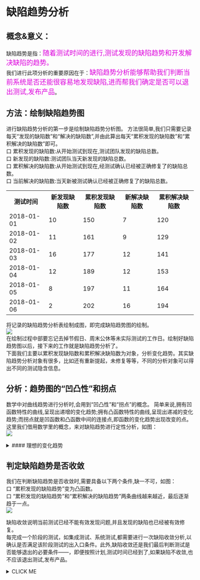 # 缺陷趋势分析
## 概念&意义：
缺陷趋势是指：<font color="#dd00dd" size="4" face="方正舒体">随着测试时间的进行,测试发现的缺陷趋势和开发解决缺陷的趋势。</font>   
我们进行此项分析的重要原因在于：<font color="#dd00dd" size="4" face="方正舒体">缺陷趋势分析能够帮助我们判断当前系统是否还能很容易地发现缺陷,进而帮我们确定是否可以退出测试,发布产品</font>。

## 方法：绘制缺陷趋势图
进行缺陷趋势分析的第一步是绘制缺陷趋势分析图。
方法很简单,我们只需要记录每天“发现的缺陷数”和“解决的缺陷数”,并由此算出每天“累积发现的缺陷数”和“累积解决的缺陷数”即可。   
口  累积发现的缺陷数:从开始测试到现在,测试团队发现的缺陷总数。   
口  新发现的缺陷数:测试团队当天新发现的缺陷总数。   
口  累积解决的缺陷数:从开始测试到现在,经测试确认已经被正确修复了的缺陷总数。   
口  当前解决的缺陷数:当天新被测试确认已经被正确修复了的缺陷总数。   
<table>
	<tr>
		<th>测试时间</th>
		<th>新发现缺陷数</th>
		<th>累积发现缺陷数</th>
		<th>新解决缺陷数</th>
		<th>累积解决缺陷数</th>
	</tr>
	<tr>
		<td>2018-01-01</td>
		<td>10</td>
		<td>150</td>
		<td>7</td>
		<td>120</td>
	</tr>
	<tr>
		<td>2018-01-02</td>
		<td>11</td>
		<td>161</td>
		<td>9</td>
		<td>129</td>
	</tr>
	<tr>
		<td>2018-01-03</td>
		<td>16</td>
		<td>177</td>
		<td>12</td>
		<td>141</td>
	</tr>
	<tr>
		<td>2018-01-04</td>
		<td>12</td>
		<td>189</td>
		<td>12</td>
		<td>153</td>
	</tr>
	<tr>
		<td>2018-01-05</td>
		<td>8</td>
		<td>197</td>
		<td>11</td>
		<td>164</td>
	</tr>	
		<tr>
		<td>2018-01-06</td>
		<td>2</td>
		<td>202</td>
		<td>16</td>
		<td>194</td>
	</tr>
</table>

将记录的缺陷趋势分析表绘制成图，即完成缺陷趋势图的绘制。   
![](https://shen89s.github.io/resFiles/r2/缺陷趋势分析图.jpg)   
在绘制过程中部要忘记去掉节假日、周末公休等未实际测试的工作日。绘制好缺陷趋势图以后，接下来的工作就是缺陷趋势分析了。   
下面我们主要以累积发现缺陷数和累积解决缺陷数为对象，分析变化趋势。其实缺陷趋势分析对象有很多，比如还有重新提起，未修复等等，不同的分析对象可以得出不同的测试隐含信息。

## 分析：趋势图的“凹凸性”和拐点
数学中对曲线趋势进行分析时,会用到“凹凸性”和“拐点”的概念。
简单来说,拥有凹函数特性的曲线,呈现出递增的变化趋势;拥有凸函数特性的曲线,呈现出递减的变化趋势;而拐点就是凹函数和凸函数中间的连接点,即函数的变化趋势出现改变的点。这里我们借用数学里的概念，来对缺陷趋势进行定性分析，如图：   
![](https://shen89s.github.io/resFiles/r2/凹凸性和拐点.jpg)

<details>
<summary>#### 理想的变化趋势</summary>
	

以“累积发现缺陷趋势”为例，在理想情况下，我们希望“累积发现缺陷趋势”曲线随着测试时间，在不同的测试阶段，呈现如图所示的变化趋势。   
![](https://shen89s.github.io/resFiles/r2/理想的变化趋势.jpg)

口  在一个新的测试阶段开始的时候，希望“累积发现缺陷的趋势”为凹函数，如图①，这说明测试人员每天发现的缺陷呈现越来越多的趋势，当前的测试策略（测试投入、测试方法）能够有效的发现产品的缺陷，且还可能发现大量的缺陷。   
口  在测试策略不变的情况下，测试一段时间后，出现拐点。说明当前测试方法已不能有效的发现系统中的缺陷，测试一段时间后，当前测试可以按照计划结束，进入下一阶段的测试。这里强调一下测试策略不变的重要性。例如，测试投入减少，也会导致“拐点”的出现，有时根据经验判断“拐点”过早的出现了，我们可以调整测试策略，来达到测试目标，而不是准备结束测试进入下一阶段的测试。   
口  完成阶段测试内容和测试目标以后，开始进入下一阶段的测试。由于不同的阶段测试策略不同，对于测试策略进行更新后，“累积发现缺陷趋势”又变为凹函数，出现拐点2 如图②

#### 过早出现拐点趋势
以“累积发现缺陷趋势”为例，很多时候我们会发现，拐点比预期出现的要早，如图，以虚线表示理想，以实线表示产品实际测试情况。   
在测试阶段1里，拐点1的出现意味着，在进入阶段2之前很长的一段时间里，已经无法有效的发现产品的缺陷了，出现这种情况，可能的原因有：   
口  测试团队投入发生了变化，比如人员减少或者人员置换能力虚弱，并且直接影响到了当前阶段的测试。   
口  测试发生了阻塞，如产品质量差，存在会阻塞测试的严重缺陷，如测试环境出现问题，测试用例执行阻塞，无法有效的开展测试活动。   
口  测试策略不当，当前的测试方法已经无法再有效的发现缺陷。   

显然,无论是上述哪种情况,只要我们“对症下药”,有针对性地更新测试策略,都能有效地解决上述的问题。   
例如,第一种情况我们可以想办法调整测试的人力投入,使其更为合理;第二种情况我们只需要确定并清除造成阻塞的原因即可。    
判断问题是否被有效解决的方法也比较简单:分析“累积发现的缺陷趋势”曲线是否从凸函数变为凹函数的拐点,
如图是否出现“拐点2”所示(以“虚线”表示“理想的情况,实线表示实际项目中的情况)。
![](https://shen89s.github.io/resFiles/r2/分析拐点.jpg)

#### 拐点未出现趋势
以“累积发现缺陷趋势”为例，理想的拐点一直未出现，如图所示，以“虚线”表示理想的情况，“实线”表示产品实际测试情况。
![](https://shen89s.github.io/resFiles/r2/拐点未出现.jpg)

拐点未出现，说明测试执行依然可以发现产品的大量缺陷。出现这种情况，可能的原因：       
口  测试执行未按照测试策略进行测试，可能使用了更多、更复杂的方法来发现产品的缺陷。   
口  版本质量太差，缺陷密度高于预期。   

分析第一种情况，可能这个团队的测试人员水平比较不错，如掌握的测试方法比较多，对产品业务掌握也比较好，测试人员比较有激情，测试人员抛开测试策略，更加主动的去发现系统更多的问题，测试效率也比较高，版本质量也相对比较好，虽然发现了很多问题，但没有出现测试阻塞。（测试架构师和测试经理需要仔细核对测试计划，确认测试人员在保证了测试计划的前提下才进行了发挥测试，这可能会比较尴尬，但我们的核心理念是进行刚刚好的测试，例如我们制定的产品质量目标是演示，而现在测试人员进行发挥测试，如果在这之前还未完成计划的测试任务，只是为了发现产品的更多缺陷，就远离了我们的测试目标。）   
如果确认发现测试计划和测试策略存在偏差，需要及时进行补充，并和测试人员做好沟通。

分析第二个种情况，如果是版本质量太差可以考虑从如下几个方面更新后续测试策略：      
口  增加相关内容的测试用例执行次数。   
口  增强相关内容的回归测试。   
口  对发现的缺陷进行逆向分析，增加探索式测试。   
注：版本质量太差通常进行测试打回出来，对应打回次数过多的版本，上述方法依然可行。

</details>

## 判定缺陷趋势是否收敛


我们在判断缺陷趋势是否收敛时,需要具备以下两个条件,缺一不可，如图：   
口  “累积发现的缺陷趋势”变为凸函数。   
口  “累积发现的缺陷趋势”和“累积解决的缺陷趋势”两条曲线越来越近，最后逐渐趋于一点。   
![](https://shen89s.github.io/resFiles/r2/判断缺陷趋势是否收敛.jpg)

缺陷收敛说明当前测试已经不能有效发现问题,并且发现的缺陷也已经被有效修复。   
每完成一个阶段的测试，如集成测试、系统测试,都需要进行一次缺陷收敛分析,以确认是否满足该阶段测试的出入口条件。此外,缺陷收敛还是我们最后判断测试是否能够退出的必要条件——，即便按照计划,测试时间已经到了,如果缺陷不收敛,也不应该退出测试,发布产品。

<details>
<summary>CLICK ME</summary>

#### 未收敛1：两条缺陷未出现越来越靠近的趋势
![](https://shen89s.github.io/resFiles/r2/非缺陷收敛1.jpg)

这时虽然累积发现的缺陷趋势为凸函数，但两条曲线未出现越来越近的趋势，最主要的问题在于开发还有较多的缺陷需要修复,测试还有较多的缺陷需要验证。   
我们不应该忽视缺陷修复带来的代码改动或引入的新问题。缺陷验证、回归测试和基于缺陷的探索式测试都可能再发现一些新的缺陷,甚至迎来新一轮的“缺陷小高峰”,“累积发现的缺陷趋势”出现新的“拐点”。因此我们可以认为有限、可控的代码改动是缺陷收敛的必要条件。当我们发现缺陷不收敛时,做好代码改动方面的控制,是一个很好的思路。   
口  严格控制代码改动,非必要不改动。   
口  做好代码的静态检查。   
口  做好和修改相关的功能自测,避免因为缺陷修改而引入新的问题。   

#### 未收敛2：累积发现的缺陷趋势不是凸函数
![](https://shen89s.github.io/resFiles/r2/非缺陷收敛2.jpg)

这时虽然两条曲线出现越来越近的趋势，但累积发现缺陷趋势为凹函数，最主要的问题是测试人员还能大连发现产品的缺陷。曲线越来越近是一件好事，因为它能说明开发修复缺陷的速度还是蛮快的。

</details>




